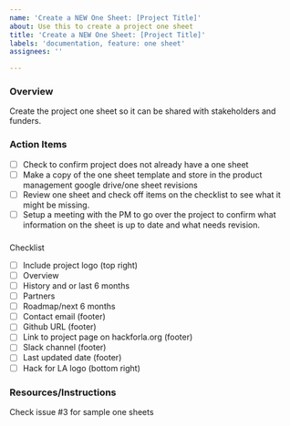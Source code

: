 ```yaml
---
name: 'Create a NEW One Sheet: [Project Title]'
about: Use this to create a project one sheet
title: 'Create a NEW One Sheet: [Project Title]'
labels: 'documentation, feature: one sheet'
assignees: ''

---
```


### Overview
Create the project one sheet so it can be shared with stakeholders and funders.

### Action Items
- [ ] Check to confirm project does not already have a one sheet
- [ ] Make a copy of the one sheet template and store in the product management google drive/one sheet revisions
- [ ] Review one sheet and check off items on the checklist to see what it might be missing.
- [ ] Setup a meeting with the PM to go over the project to confirm what information on the sheet is up to date and what needs revision.

###
Checklist
- [ ] Include project logo (top right)
- [ ] Overview
- [ ] History and or last 6 months
- [ ] Partners
- [ ] Roadmap/next 6 months
- [ ] Contact email (footer)
- [ ] Github URL (footer)
- [ ] Link to project page on hackforla.org (footer)
- [ ] Slack channel (footer)
- [ ] Last updated date (footer)
- [ ] Hack for LA logo (bottom right) 

### Resources/Instructions
Check issue #3 for sample one sheets
